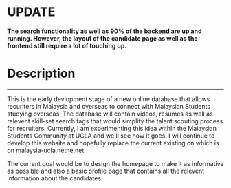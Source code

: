 <h1>UPDATE</h1>
<b>The search functionality as well as 90% of the backend are up and running. However, the layout of the candidate page as well as the frontend still require a lot of touching up. </b>

<h1>Description</h1> 
<hr></hr>

This is the early devlopment stage of a new online database that allows recuriters in Malaysia and overseas to connect with Malaysian Students studying overseas. The database will contain videos, resumes as well as relevent skill-set search tags that would simplify the talent scouting process for recruiters. Currently, I am experimenting this idea within the Malaysian Students Community at UCLA and we'll see how it goes. I will continue to develop this website and hopefully replace the current existing on which is on malaysia-ucla.netne.net

The current goal would be to design the homepage to make it as informative as possible and also a basic profile page that contains all the relevent information about the candidates. 
